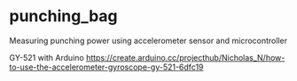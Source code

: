 # punching_bag
Measuring punching power using accelerometer sensor and microcontroller

GY-521 with Arduino
https://create.arduino.cc/projecthub/Nicholas_N/how-to-use-the-accelerometer-gyroscope-gy-521-6dfc19

